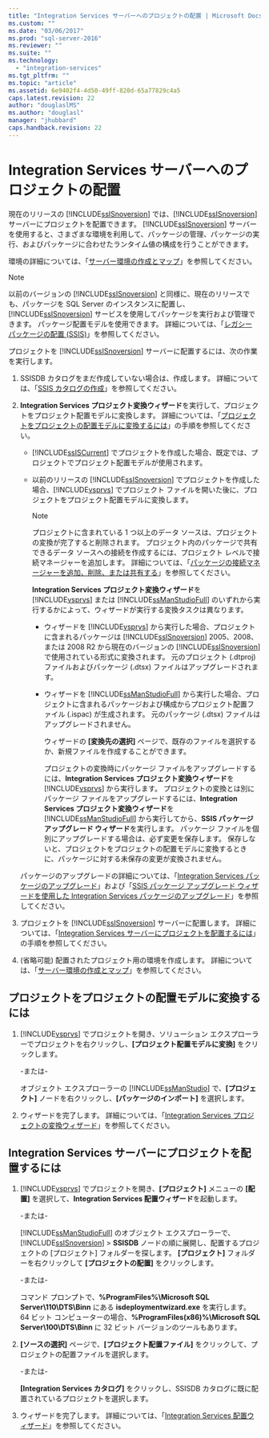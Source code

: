 ```yaml
---
title: "Integration Services サーバーへのプロジェクトの配置 | Microsoft Docs"
ms.custom: ""
ms.date: "03/06/2017"
ms.prod: "sql-server-2016"
ms.reviewer: ""
ms.suite: ""
ms.technology: 
  - "integration-services"
ms.tgt_pltfrm: ""
ms.topic: "article"
ms.assetid: 6e9402f4-4d50-49ff-820d-65a77829c4a5
caps.latest.revision: 22
author: "douglaslMS"
ms.author: "douglasl"
manager: "jhubbard"
caps.handback.revision: 22
---
```

# Integration Services サーバーへのプロジェクトの配置
  現在のリリースの [!INCLUDE[ssISnoversion](../../includes/ssisnoversion-md.md)] では、[!INCLUDE[ssISnoversion](../../includes/ssisnoversion-md.md)] サーバーにプロジェクトを配置できます。 [!INCLUDE[ssISnoversion](../../includes/ssisnoversion-md.md)] サーバーを使用すると、さまざまな環境を利用して、パッケージの管理、パッケージの実行、およびパッケージに合わせたランタイム値の構成を行うことができます。  
  
 環境の詳細については、「[サーバー環境の作成とマップ](../../integration-services/packages/create-and-map-a-server-environment.md)」を参照してください。  
  
> [!NOTE]  
>  以前のバージョンの [!INCLUDE[ssISnoversion](../../includes/ssisnoversion-md.md)] と同様に、現在のリリースでも、パッケージを SQL Server のインスタンスに配置し、[!INCLUDE[ssISnoversion](../../includes/ssisnoversion-md.md)] サービスを使用してパッケージを実行および管理できます。 パッケージ配置モデルを使用できます。 詳細については、「[レガシー パッケージの配置 (SSIS)](../../integration-services/packages/legacy-package-deployment-ssis.md)」を参照してください。  
  
 プロジェクトを [!INCLUDE[ssISnoversion](../../includes/ssisnoversion-md.md)] サーバーに配置するには、次の作業を実行します。  
  
1.  SSISDB カタログをまだ作成していない場合は、作成します。 詳細については、「[SSIS カタログの作成](../../integration-services/service/create-the-ssis-catalog.md)」を参照してください。  
  
2.  **Integration Services プロジェクト変換ウィザード**を実行して、プロジェクトをプロジェクト配置モデルに変換します。 詳細については、「[プロジェクトをプロジェクトの配置モデルに変換するには](#convert)」の手順を参照してください。  
  
    -   [!INCLUDE[ssISCurrent](../../includes/ssiscurrent-md.md)] でプロジェクトを作成した場合、既定では、プロジェクトでプロジェクト配置モデルが使用されます。  
  
    -   以前のリリースの [!INCLUDE[ssISnoversion](../../includes/ssisnoversion-md.md)] でプロジェクトを作成した場合、[!INCLUDE[vsprvs](../../includes/vsprvs-md.md)] でプロジェクト ファイルを開いた後に、プロジェクトをプロジェクト配置モデルに変換します。  
  
        > [!NOTE]  
        >  プロジェクトに含まれている 1 つ以上のデータ ソースは、プロジェクトの変換が完了すると削除されます。 プロジェクト内のパッケージで共有できるデータ ソースへの接続を作成するには、プロジェクト レベルで接続マネージャーを追加します。 詳細については、「[パッケージの接続マネージャーを追加、削除、または共有する](../Topic/Add,%20Delete,%20or%20Share%20a%20Connection%20Manager%20in%20a%20Package.md)」を参照してください。  
  
         **Integration Services プロジェクト変換ウィザード**を [!INCLUDE[vsprvs](../../includes/vsprvs-md.md)] または [!INCLUDE[ssManStudioFull](../../includes/ssmanstudiofull-md.md)] のいずれから実行するかによって、ウィザードが実行する変換タスクは異なります。  
  
        -   ウィザードを [!INCLUDE[vsprvs](../../includes/vsprvs-md.md)] から実行した場合、プロジェクトに含まれるパッケージは [!INCLUDE[ssISnoversion](../../includes/ssisnoversion-md.md)] 2005、2008、または 2008 R2 から現在のバージョンの [!INCLUDE[ssISnoversion](../../includes/ssisnoversion-md.md)] で使用されている形式に変換されます。 元のプロジェクト (.dtproj) ファイルおよびパッケージ (.dtsx) ファイルはアップグレードされます。  
  
        -   ウィザードを [!INCLUDE[ssManStudioFull](../../includes/ssmanstudiofull-md.md)] から実行した場合、プロジェクトに含まれるパッケージおよび構成からプロジェクト配置ファイル (.ispac) が生成されます。 元のパッケージ (.dtsx) ファイルはアップグレードされません。  
  
             ウィザードの **[変換先の選択]** ページで、既存のファイルを選択するか、新規ファイルを作成することができます。  
  
             プロジェクトの変換時にパッケージ ファイルをアップグレードするには、**Integration Services プロジェクト変換ウィザード**を [!INCLUDE[vsprvs](../../includes/vsprvs-md.md)] から実行します。 プロジェクトの変換とは別にパッケージ ファイルをアップグレードするには、**Integration Services プロジェクト変換ウィザード**を [!INCLUDE[ssManStudioFull](../../includes/ssmanstudiofull-md.md)] から実行してから、**SSIS パッケージ アップグレード ウィザード**を実行します。 パッケージ ファイルを個別にアップグレードする場合は、必ず変更を保存します。 保存しないと、プロジェクトをプロジェクトの配置モデルに変換するときに、パッケージに対する未保存の変更が変換されません。  
  
     パッケージのアップグレードの詳細については、「[Integration Services パッケージのアップグレード](../../integration-services/install-windows/upgrade-integration-services-packages.md)」および「[SSIS パッケージ アップグレード ウィザードを使用した Integration Services パッケージのアップグレード](../../integration-services/install-windows/upgrade-integration-services-packages-using-the-ssis-package-upgrade-wizard.md)」を参照してください。  
  
3.  プロジェクトを [!INCLUDE[ssISnoversion](../../includes/ssisnoversion-md.md)] サーバーに配置します。 詳細については、「[Integration Services サーバーにプロジェクトを配置するには](#deploy)」の手順を参照してください。  
  
4.  (省略可能) 配置されたプロジェクト用の環境を作成します。 詳細については、「[サーバー環境の作成とマップ](../../integration-services/packages/create-and-map-a-server-environment.md)」を参照してください。  
  
##  <a name="convert"></a> プロジェクトをプロジェクトの配置モデルに変換するには  
  
1.  [!INCLUDE[vsprvs](../../includes/vsprvs-md.md)] でプロジェクトを開き、ソリューション エクスプローラーでプロジェクトを右クリックし、**[プロジェクト配置モデルに変換]** をクリックします。  
  
     -または-  
  
     オブジェクト エクスプローラーの [!INCLUDE[ssManStudio](../../includes/ssmanstudio-md.md)] で、**[プロジェクト]** ノードを右クリックし、**[パッケージのインポート]** を選択します。  
  
2.  ウィザードを完了します。 詳細については、「[Integration Services プロジェクトの変換ウィザード](../../integration-services/packages/integration-services-project-conversion-wizard.md)」を参照してください。  
  
##  <a name="deploy"></a> Integration Services サーバーにプロジェクトを配置するには  
  
1.  [!INCLUDE[vsprvs](../../includes/vsprvs-md.md)] でプロジェクトを開き、**[プロジェクト]** メニューの **[配置]** を選択して、**Integration Services 配置ウィザード**を起動します。  
  
     -または-  
  
     [!INCLUDE[ssManStudioFull](../../includes/ssmanstudiofull-md.md)] のオブジェクト エクスプローラーで、[!INCLUDE[ssISnoversion](../../includes/ssisnoversion-md.md)] > **SSISDB** ノードの順に展開し、配置するプロジェクトの [プロジェクト] フォルダーを探します。 **[プロジェクト]** フォルダーを右クリックして **[プロジェクトの配置]** をクリックします。  
  
     -または-  
  
     コマンド プロンプトで、**%ProgramFiles%\Microsoft SQL Server\110\DTS\Binn** にある **isdeploymentwizard.exe** を実行します。 64 ビット コンピューターの場合、**%ProgramFiles(x86)%\Microsoft SQL Server\100\DTS\Binn** に 32 ビット バージョンのツールもあります。  
  
2.  **[ソースの選択]** ページで、**[プロジェクト配置ファイル]** をクリックして、プロジェクトの配置ファイルを選択します。  
  
     -または-  
  
     **[Integration Services カタログ]** をクリックし、SSISDB カタログに既に配置されているプロジェクトを選択します。  
  
3.  ウィザードを完了します。 詳細については、「[Integration Services 配置ウィザード](../../integration-services/packages/integration-services-deployment-wizard.md)」を参照してください。  
  
  